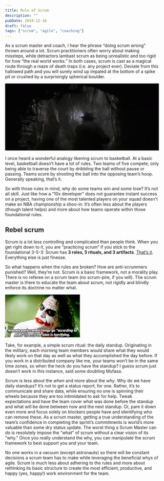 ```yaml
---
title: Rule of Scrum
description: ""
pubDate: 2019-12-16
draft: false
tags: ["scrum", "agile", "coaching"]
---
```


As a scrum master and coach, I hear the phrase “doing scrum wrong” thrown around a lot. Scrum practitioners often worry about making missteps, while detractors lambast scrum as being unrealistic and too rigid for how “the real world works.” In both cases, scrum is cast as a magical route through a maze of death traps (i.e. any project ever). Deviate from this hallowed path and you will surely wind up impaled at the bottom of a spike pit or crushed by a surprisingly spherical boulder.

![](/public/boulder-creep.gif)

I once heard a wonderful analogy likening scrum to basketball. At a basic level, basketball doesn’t have a lot of rules. Two teams of five compete, only being able to traverse the court by dribbling the ball without pause or passing. Teams score by shooting the ball into the opposing team’s hoop. Generally speaking, that’s it.

So with those rules in mind, why do some teams win and some lose? It’s not all skill. Just like how a “10x developer” does not guarantee instant success on a project, having one of the most talented players on your squad doesn't make an NBA championship a shoo-in. It’s often less about the players (though talent helps) and more about how teams operate within those foundational rules.

## Rebel scrum
Scrum is a lot less controlling and complicated than people think. When you get right down to it, you are “practicing scrum” if you stick to the foundational 3-5-3: Scrum has **3 roles, 5 rituals, and 3 artifacts**. [That’s it](https://www.scruminc.com/the-3-5-3-of-scrum/). Everything else is just finesse.

So what happens when the rules are broken? How are anti-scrummers punished? Well, they’re not. Scrum is a basic framework, not a morality play. There is no referee on a scrum team (no scrum-pire, if you will). The scrum master is there to educate the team about scrum, not rigidly and blindly enforce its doctrine no matter what.

![](/public/joker-plan.gif)

Take, for example, a simple scrum ritual: the daily standup. Originating in the military, each morning team members would share what they would likely work on that day as well as what they accomplished the day before. If you work in a distributed company like me, your teams won’t be in the same time zones, so when the heck do you have the standup? I guess scrum just doesn’t work in this instance, said some doubting Mufasa.

Scrum is less about the *when* and more about the *why*. Why do we have daily standups? It’s not to get a status report, for one. Rather, it’s to communicate and share data, while ensuring no one is spinning their wheels because they are too intimidated to ask for help. Tweak expectations and have the team cover what was done before the standup and what will be done between now and the next standup. Or, pare it down even more and focus solely on blockers people have and identifying who can remove these. As a scrum master, getting a true understanding of the team’s confidence in completing the sprint’s commitments is world’s more valuable than some dry status update. The worst thing a Scrum Master can do is resolutely impose the “what” of scrum without a clear vision of its “why.” Once you really understand the why, you can manipulate the scrum framework to best support you and your team.

No one works in a vacuum (except astronauts) so there will be constant decisions a scrum team has to make while leveraging the beneficial whys of agile. Scrum is much less about adhering to the rules and more about rethinking its basic structure to create the most efficient, productive, and happy (yes, happy!) work environment for the team.
